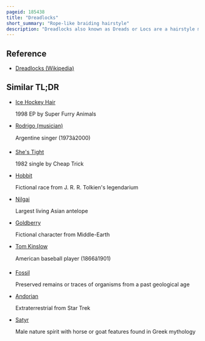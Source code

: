 ```yaml
---
pageid: 185438
title: "Dreadlocks"
short_summary: "Rope-like braiding hairstyle"
description: "Dreadlocks also known as Dreads or Locs are a hairstyle made of rope-like Hair Strands. This is done by not combing the Hair and allowing it to mat naturally or by manually twisting it. With Time the Hair will form tight Braids or Ringlets."
---
```


## Reference

- [Dreadlocks (Wikipedia)](https://en.wikipedia.org/?curid=185438)

## Similar TL;DR

- [Ice Hockey Hair](/tldr/en/ice-hockey-hair)

  1998 EP by Super Furry Animals

- [Rodrigo (musician)](/tldr/en/rodrigo-musician)

  Argentine singer (1973â2000)

- [She's Tight](/tldr/en/shes-tight)

  1982 single by Cheap Trick

- [Hobbit](/tldr/en/hobbit)

  Fictional race from J. R. R. Tolkien's legendarium

- [Nilgai](/tldr/en/nilgai)

  Largest living Asian antelope

- [Goldberry](/tldr/en/goldberry)

  Fictional character from Middle-Earth

- [Tom Kinslow](/tldr/en/tom-kinslow)

  American baseball player (1866â1901)

- [Fossil](/tldr/en/fossil)

  Preserved remains or traces of organisms from a past geological age

- [Andorian](/tldr/en/andorian)

  Extraterrestrial from Star Trek

- [Satyr](/tldr/en/satyr)

  Male nature spirit with horse or goat features found in Greek mythology
